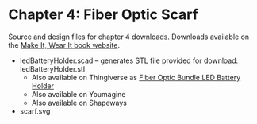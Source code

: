 # Chapter 4: Fiber Optic Scarf

Source and design files for chapter 4 downloads. Downloads available on the [Make It, Wear It book website](https://www.makeitwearitbook.com/#/scarf/).

* ledBatteryHolder.scad – generates STL file provided for download: ledBatteryHolder.stl
	* Also available on Thingiverse as [Fiber Optic Bundle LED Battery Holder](https://www.thingiverse.com/thing:3090159)
	* Also available on Youmagine
	* Also available on Shapeways
* scarf.svg